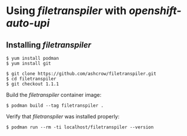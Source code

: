 # Using *filetranspiler* with *openshift-auto-upi*

## Installing *filetranspiler*

```
$ yum install podman
$ yum install git
```

```
$ git clone https://github.com/ashcrow/filetranspiler.git
$ cd filetranspiler
$ git checkout 1.1.1
```
Build the *filetranspiler* container image:

```
$ podman build --tag filetranspiler .
```

Verify that *filetranspiler* was installed properly:

```
$ podman run --rm -ti localhost/filetranspiler --version
```
